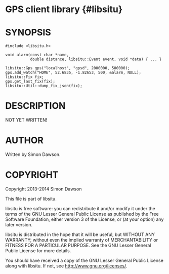 GPS client library {#libsitu}
==================

SYNOPSIS
========

    #include <libsitu.h>

    void alarm(const char *name,
               double distance, libsitu::Event event, void *data) { ... }

    libsitu::Gps gps("localhost", "gpsd", 2000000, 500000);
    gps.add_watch("HOME", 52.6835, -1.82653, 500, &alarm, NULL);
    libsitu::Fix fix;
    gps.get_last_fix(fix);
    libsitu::Util::dump_fix_json(fix);

DESCRIPTION
===========

NOT YET WRITTEN!

AUTHOR
======

Written by Simon Dawson.

COPYRIGHT
=========

Copyright 2013-2014 Simon Dawson

This file is part of libsitu.

libsitu is free software: you can redistribute it and/or modify
it under the terms of the GNU Lesser General Public License as published by
the Free Software Foundation, either version 3 of the License, or
(at your option) any later version.

libsitu is distributed in the hope that it will be useful,
but WITHOUT ANY WARRANTY; without even the implied warranty of
MERCHANTABILITY or FITNESS FOR A PARTICULAR PURPOSE.  See the
GNU Lesser General Public License for more details.

You should have received a copy of the GNU Lesser General Public License
along with libsitu.  If not, see <http://www.gnu.org/licenses/>.
